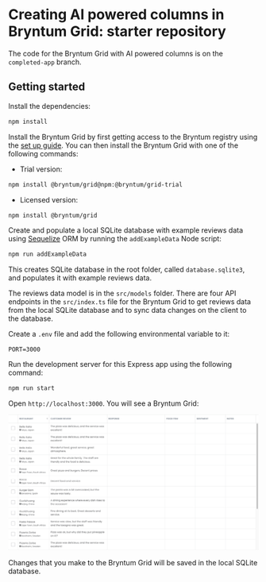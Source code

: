 # Creating AI powered columns in Bryntum Grid: starter repository

The code for the Bryntum Grid with AI powered columns is on the `completed-app` branch.

## Getting started

Install the dependencies:

```bash
npm install
```

Install the Bryntum Grid by first getting access to the Bryntum registry using the [set up guide](https://www.bryntum.com/docs/grid/guide/Grid/quick-start/javascript-npm#step-1---access-to-npm-registry). You can then install the Bryntum Grid with one of the following commands:

- Trial version:

```bash
npm install @bryntum/grid@npm:@bryntum/grid-trial
```

- Licensed version:

```bash
npm install @bryntum/grid
```

Create and populate a local SQLite database with example reviews data using [Sequelize](https://sequelize.org/) ORM by running the `addExampleData` Node script:

```bash
npm run addExampleData
```

This creates SQLite database in the root folder, called `database.sqlite3`, and populates it with example reviews data.

The reviews data model is in the `src/models` folder. There are four API endpoints in the `src/index.ts` file for the Bryntum Grid to get reviews data from the local SQLite database and to sync data changes on the client to the database.

Create a `.env` file and add the following environmental variable to it:

```
PORT=3000
```

Run the development server for this Express app using the following command:

```bash
npm run start
```

Open `http://localhost:3000`. You will see a Bryntum Grid:

![Initial app](./assets/bryntum-grid-intial.png)

Changes that you make to the Bryntum Grid will be saved in the local SQLite database.